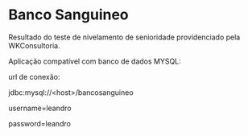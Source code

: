 # Banco Sanguineo

Resultado do teste de nivelamento de senioridade providenciado pela WKConsultoria.


Aplicação compatível com banco de dados MYSQL:

url de conexão:

jdbc:mysql://\<host>/bancosanguineo
  
username=leandro
  
password=leandro
